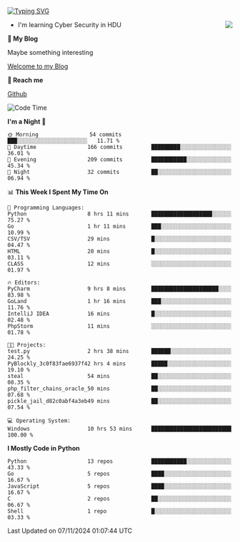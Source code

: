 [![Typing SVG](https://readme-typing-svg.herokuapp.com?font=Fira+Code&pause=1000&random=false&width=450&height=60&lines=Hello+%F0%9F%91%8B%F0%9F%8F%BB;I'm+JBNRZ)](https://git.io/typing-svg)

<a href="#">
  <img align="right" src="https://github-readme-stats.vercel.app/api?username=JBNRZ&show_icons=true&bg_color=15,f2f7fd,E0EAFC" />
</a>

- I'm learning Cyber Security in HDU

 **🌱 My Blog**

Maybe something interesting

[Welcome to my Blog](https://jbnrz.com.cn/)

 **💬 Reach me** 

[Github](https://github.com/JBNRZ)


<!--START_SECTION:waka-->
![Code Time](http://img.shields.io/badge/Code%20Time-731%20hrs%2028%20mins-blue)

**I'm a Night 🦉** 

```text
🌞 Morning                54 commits          ███░░░░░░░░░░░░░░░░░░░░░░   11.71 % 
🌆 Daytime                166 commits         █████████░░░░░░░░░░░░░░░░   36.01 % 
🌃 Evening                209 commits         ███████████░░░░░░░░░░░░░░   45.34 % 
🌙 Night                  32 commits          ██░░░░░░░░░░░░░░░░░░░░░░░   06.94 % 
```


📊 **This Week I Spent My Time On** 

```text
💬 Programming Languages: 
Python                   8 hrs 11 mins       ███████████████████░░░░░░   75.27 % 
Go                       1 hr 11 mins        ███░░░░░░░░░░░░░░░░░░░░░░   10.99 % 
CSV/TSV                  29 mins             █░░░░░░░░░░░░░░░░░░░░░░░░   04.47 % 
HTML                     20 mins             █░░░░░░░░░░░░░░░░░░░░░░░░   03.11 % 
CLASS                    12 mins             ░░░░░░░░░░░░░░░░░░░░░░░░░   01.97 % 

🔥 Editors: 
PyCharm                  9 hrs 8 mins        █████████████████████░░░░   83.98 % 
GoLand                   1 hr 16 mins        ███░░░░░░░░░░░░░░░░░░░░░░   11.76 % 
IntelliJ IDEA            16 mins             █░░░░░░░░░░░░░░░░░░░░░░░░   02.48 % 
PhpStorm                 11 mins             ░░░░░░░░░░░░░░░░░░░░░░░░░   01.78 % 

🐱‍💻 Projects: 
test.py                  2 hrs 38 mins       ██████░░░░░░░░░░░░░░░░░░░   24.25 % 
PyBlockly_3c0f83fae6937f42 hrs 4 mins        █████░░░░░░░░░░░░░░░░░░░░   19.10 % 
steal                    54 mins             ██░░░░░░░░░░░░░░░░░░░░░░░   08.35 % 
php_filter_chains_oracle_50 mins             ██░░░░░░░░░░░░░░░░░░░░░░░   07.68 % 
pickle_jail_d82c0abf4a3eb49 mins             ██░░░░░░░░░░░░░░░░░░░░░░░   07.54 % 

💻 Operating System: 
Windows                  10 hrs 53 mins      █████████████████████████   100.00 % 
```

**I Mostly Code in Python** 

```text
Python                   13 repos            ███████████░░░░░░░░░░░░░░   43.33 % 
Go                       5 repos             ████░░░░░░░░░░░░░░░░░░░░░   16.67 % 
JavaScript               5 repos             ████░░░░░░░░░░░░░░░░░░░░░   16.67 % 
C                        2 repos             ██░░░░░░░░░░░░░░░░░░░░░░░   06.67 % 
Shell                    1 repo              █░░░░░░░░░░░░░░░░░░░░░░░░   03.33 % 
```




 Last Updated on 07/11/2024 01:07:44 UTC
<!--END_SECTION:waka-->
